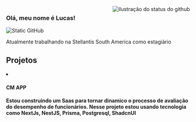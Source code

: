 <img align='right' src="https://github-readme-stats.vercel.app/api?username=lucaslmeireles&show_icons=true&title_color=783c00&text_color=af552e&icon_color=783c00&bg_color=f8efd4&cache_seconds=2300" alt="ilustração do status do github">

### Olá, meu nome é Lucas!

<img src="https://img.shields.io/static/v1?label=Overview&message=lucaslmeireles&color=f8efd4&style=for-the-badge&logo=GitHub" alt="Static GitHub">

<p>Atualmente trabalhando na Stellantis South America como estagiário</p>

<h2>Projetos</h2>
<li>
  <h4>CM APP<h4>
  <p>Estou construindo um Saas para tornar dinamico o processo de avaliação do desempenho de funcionários. 
    Nesse projeto estou usando tecnologia como NextJs, NestJS, Prisma, Postgresql, ShadcnUI
  </p>

</li>
